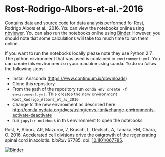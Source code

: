 # Rost-Rodrigo-Albors-et-al.-2016
Contains data and source code for data analysis performed for Rost, Rodrigo Albors et al., 2016. You can view the notebooks online using  [nbviewer](https://nbviewer.jupyter.org/github/fabianrost84/Rost-Rodrigo-Albors-et-al.-2016/blob/master/index.ipynb). You can also run the notebooks online using [Binder](http://mybinder.org:/repo/fabianrost84/rost-rodrigo-albors-et-al-2016). However, you should note that some calculations will take too much time to run them online. 

If you want to run the notebooks locally please note they use Python 2.7. The python environment that was used is contained in `environment.yml`. You can create this environment on your machine using conda. To do so follow the following steps:

* Install Anaconda (https://www.continuum.io/downloads)
* Clone this repository
* From the path of the repository run `conda env create -f environment.yml`. This creates the new environment `Rost_Rodrigo_Albors_et_al_2016`
* Change to the new environment as described here: http://conda.pydata.org/docs/using/envs.html#change-environments-activate-deactivate
* run `jupyter-notebook` in this environment to open the notebooks

<p>Rost, F, Albors, AR, Mazurov, V, Brusch, L, Deutsch, A, Tanaka, EM, Chara, O. 2016. Accelerated cell divisions drive the outgrowth of the regenerating spinal cord in axolotls. <em>bioRxiv</em> 67785. doi: <a href="http://dx.doi.org/10.1101/067785">10.1101/067785</a>.</p>

[![Binder](http://mybinder.org/badge.svg)](http://mybinder.org:/repo/fabianrost84/rost-rodrigo-albors-et-al-2016)


